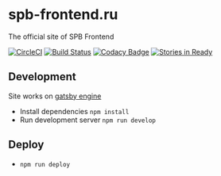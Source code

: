 # spb-frontend.ru

The official site of SPB Frontend

[![CircleCI](https://circleci.com/gh/spb-frontend/spb-frontend.ru/tree/master.svg?style=svg)](https://circleci.com/gh/spb-frontend/spb-frontend.ru/tree/master)
[![Build Status](https://travis-ci.org/spb-frontend/spb-frontend.ru.svg?branch=master)](https://travis-ci.org/spb-frontend/spb-frontend.ru)
[![Codacy Badge](https://api.codacy.com/project/badge/Grade/6ce03510eaae4c2689592e63e8e8820a)](https://www.codacy.com/app/akurganow/spb-frontend.ru?utm_source=github.com&amp;utm_medium=referral&amp;utm_content=spb-frontend/spb-frontend.ru&amp;utm_campaign=Badge_Grade)
[![Stories in Ready](https://badge.waffle.io/spb-frontend/spb-frontend.ru.svg?label=ready&title=Ready)](http://waffle.io/spb-frontend/spb-frontend.ru)

## Development
Site works on [gatsby engine](https://github.com/gatsbyjs/gatsby)

- Install dependencies `npm install`
- Run development server `npm run develop`

## Deploy

- `npm run deploy`


